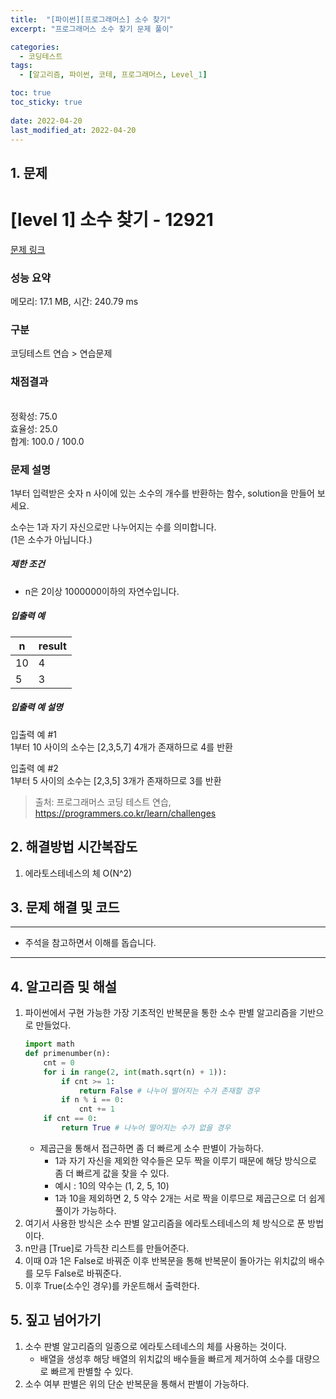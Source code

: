 ```yaml
---
title:  "[파이썬][프로그래머스] 소수 찾기"
excerpt: "프로그래머스 소수 찾기 문제 풀이"

categories:
  - 코딩테스트
tags:
  - [알고리즘, 파이썬, 코테, 프로그래머스, Level_1]

toc: true
toc_sticky: true
 
date: 2022-04-20
last_modified_at: 2022-04-20
---
```



## 1. 문제

# [level 1] 소수 찾기 - 12921 

[문제 링크](https://programmers.co.kr/learn/courses/30/lessons/12921) 

### 성능 요약

메모리: 17.1 MB, 시간: 240.79 ms

### 구분

코딩테스트 연습 > 연습문제

### 채점결과

<br/>정확성: 75.0<br/>효율성: 25.0<br/>합계: 100.0 / 100.0

### 문제 설명

<p>1부터 입력받은 숫자 n 사이에 있는 소수의 개수를 반환하는 함수, solution을 만들어 보세요. </p>

<p>소수는 1과 자기 자신으로만 나누어지는 수를 의미합니다.<br>
(1은 소수가 아닙니다.)</p>

<h5>제한 조건</h5>

<ul>
<li>n은 2이상 1000000이하의 자연수입니다.</li>
</ul>

<h5>입출력 예</h5>
<table class="table">
        <thead><tr>
<th>n</th>
<th>result</th>
</tr>
</thead>
        <tbody><tr>
<td>10</td>
<td>4</td>
</tr>
<tr>
<td>5</td>
<td>3</td>
</tr>
</tbody>
      </table>
<h5>입출력 예 설명</h5>

<p>입출력 예 #1<br>
1부터 10 사이의 소수는 [2,3,5,7] 4개가 존재하므로 4를 반환</p>

<p>입출력 예 #2<br>
1부터 5 사이의 소수는 [2,3,5] 3개가 존재하므로 3를 반환</p>


> 출처: 프로그래머스 코딩 테스트 연습, https://programmers.co.kr/learn/challenges

## 2. 해결방법 시간복잡도

1. 에라토스테네스의 체 O(N^2)

## 3. 문제 해결 및 코드
--- 

<script src="https://gist.github.com/cmblir/4b23a50e42f549f9c34621fb198bbd74.js"></script>

- 주석을 참고하면서 이해를 돕습니다.
---

## 4. 알고리즘 및 해설

1. 파이썬에서 구현 가능한 가장 기초적인 반복문을 통한 소수 판별 알고리즘을 기반으로 만들었다.
    ```python
    import math
    def primenumber(n):
        cnt = 0
        for i in range(2, int(math.sqrt(n) + 1)):
            if cnt >= 1:
                return False # 나누어 떨어지는 수가 존재할 경우
            if n % i == 0:
                cnt += 1
        if cnt == 0:
            return True # 나누어 떨어지는 수가 없을 경우
    ```
    - 제곱근을 통해서 접근하면 좀 더 빠르게 소수 판별이 가능하다.
        - 1과 자기 자신을 제외한 약수들은 모두 짝을 이루기 때문에 해당 방식으로 좀 더 빠르게 값을 찾을 수 있다.
        - 예시 : 10의 약수는 (1, 2, 5, 10)
        - 1과 10을 제외하면 2, 5 약수 2개는 서로 짝을 이루므로 제곱근으로 더 쉽게 풀이가 가능하다.
2. 여기서 사용한 방식은 소수 판별 알고리즘을 에라토스테네스의 체 방식으로 푼 방법이다.
3. n만큼 [True]로 가득찬 리스트를 만들어준다.
4. 이때 0과 1은 False로 바꿔준 이후 반복문을 통해 반복문이 돌아가는 위치값의 배수를 모두 False로 바꿔준다.
5. 이후 True(소수인 경우)를 카운트해서 출력한다.

## 5. 짚고 넘어가기

1. 소수 판별 알고리즘의 일종으로 에라토스테네스의 체를 사용하는 것이다.
    - 배열을 생성후 해당 배열의 위치값의 배수들을 빠르게 제거하여 소수를 대량으로 빠르게 판별할 수 있다.
2. 소수 여부 판별은 위의 단순 반복문을 통해서 판별이 가능하다.